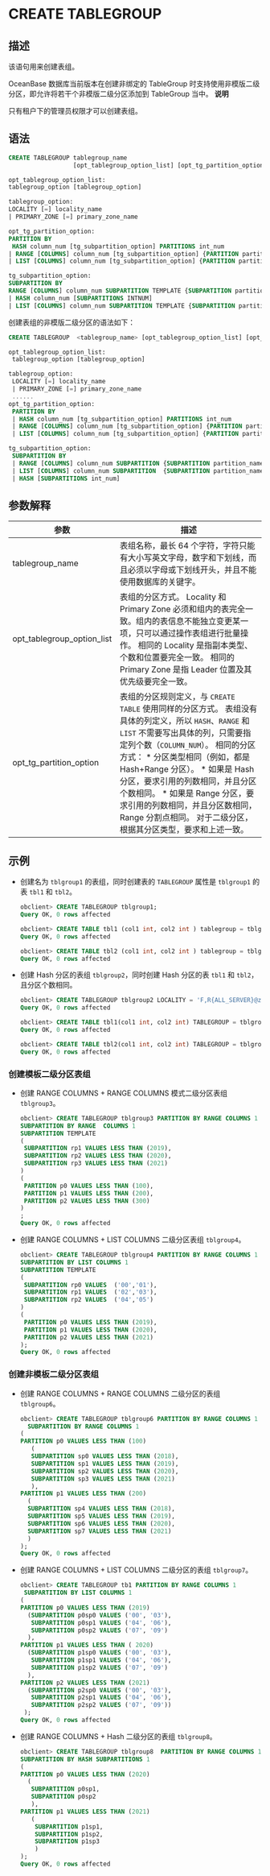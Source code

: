 CREATE TABLEGROUP 
======================================



描述 
-----------------------

该语句用来创建表组。

OceanBase 数据库当前版本在创建非绑定的 TableGroup 时支持使用非模版二级分区，即允许将若干个非模版二级分区添加到 TableGroup 当中。
**说明**



只有租户下的管理员权限才可以创建表组。

语法 
-----------------------

```sql
CREATE TABLEGROUP tablegroup_name 
                  [opt_tablegroup_option_list] [opt_tg_partition_option]

opt_tablegroup_option_list:
tablegroup_option [tablegroup_option]

tablegroup_option:
LOCALITY [=] locality_name
| PRIMARY_ZONE [=] primary_zone_name

opt_tg_partition_option:
PARTITION BY 
 HASH column_num [tg_subpartition_option] PARTITIONS int_num
| RANGE [COLUMNS] column_num [tg_subpartition_option] {PARTITION partition_name VALUES LESS THAN range_partition_expr, ...}
| LIST [COLUMNS] column_num [tg_subpartition_option] {PARTITION partition_name VALUES  list_partition_expr, ...}

tg_subpartition_option:
SUBPARTITION BY 
RANGE [COLUMNS] column_num SUBPARTITION TEMPLATE {SUBPARTITION partition_name VALUES LESS THAN range_partition_expr, ...}
| HASH column_num [SUBPARTITIONS INTNUM]
| LIST [COLUMNS] column_num SUBPARTITION TEMPLATE {SUBPARTITION partition_name VALUES  list_partition_expr, ...}
```



创建表组的非模版二级分区的语法如下：

```sql
CREATE TABLEGROUP  <tablegroup_name> [opt_tablegroup_option_list] [opt_tg_partition_option] 

opt_tablegroup_option_list:
 tablegroup_option [tablegroup_option]

tablegroup_option:
 LOCALITY [=] locality_name
 | PRIMARY_ZONE [=] primary_zone_name
 ......
opt_tg_partition_option:
 PARTITION BY 
 | HASH column_num [tg_subpartition_option] PARTITIONS int_num
 | RANGE [COLUMNS] column_num [tg_subpartition_option] {PARTITION partition_name VALUES LESS THAN range_partition_expr, ...}
 | LIST [COLUMNS] column_num [tg_subpartition_option] {PARTITION partition_name VALUES list_partition_expr, ...}

tg_subpartition_option:
 SUBPARTITION BY 
 | RANGE [COLUMNS] column_num SUBPARTITION {SUBPARTITION partition_name VALUES LESS THAN range_partition_expr, ...}
 | LIST [COLUMNS] column_num SUBPARTITION  {SUBPARTITION partition_name VALUES  list_partition_expr, ...}
 | HASH [SUBPARTITIONS int_num]
```



参数解释 
-------------------------



|             参数             |                                                                                                                                                                                                                   描述                                                                                                                                                                                                                    |
|----------------------------|-----------------------------------------------------------------------------------------------------------------------------------------------------------------------------------------------------------------------------------------------------------------------------------------------------------------------------------------------------------------------------------------------------------------------------------------|
| tablegroup_name            | 表组名称，最长 64 个字符，字符只能有大小写英文字母，数字和下划线，而且必须以字母或下划线开头，并且不能使用数据库的关键字。                                                                                                                                                                                                                                                                                                                                                                         |
| opt_tablegroup_option_list | 表组的分区方式。 Locality 和 Primary Zone 必须和组内的表完全一致。组内的表信息不能独立变更某一项，只可以通过操作表组进行批量操作。 相同的 Locality 是指副本类型、个数和位置要完全一致。 相同的 Primary Zone 是指 Leader 位置及其优先级要完全一致。                                                                                                                                                                                                                                  |
| opt_tg_partition_option    | 表组的分区规则定义，与 `CREATE TABLE` 使用同样的分区方式。 表组没有具体的列定义，所以 `HASH`、`RANGE` 和`LIST` 不需要写出具体的列，只需要指定列个数（`COLUMN_NUM`）。 相同的分区方式： * 分区类型相同（例如，都是 Hash+Range 分区）。   * 如果是 Hash 分区，要求引用的列数相同，并且分区个数相同。   * 如果是 Range 分区，要求引用的列数相同，并且分区数相同，Range 分割点相同。    对于二级分区，根据其分区类型，要求和上述一致。 |



示例 
-----------------------

* 创建名为 `tblgroup1` 的表组，同时创建表的 `TABLEGROUP` 属性是 `tblgroup1` 的表 `tbl1` 和 `tbl2`。

  ```sql
  obclient> CREATE TABLEGROUP tblgroup1;
  Query OK, 0 rows affected
  
  obclient> CREATE TABLE tbl1 (col1 int, col2 int ) tablegroup = tblgroup1;
  Query OK, 0 rows affected
  
  obclient> CREATE TABLE tbl2 (col1 int, col2 int ) tablegroup = tblgroup1;
  Query OK, 0 rows affected
  ```

  

* 创建 Hash 分区的表组 `tblgroup2`，同时创建 Hash 分区的表 `tbl1` 和 `tbl2`，且分区个数相同。

  ```sql
  obclient> CREATE TABLEGROUP tblgroup2 LOCALITY = 'F,R{ALL_SERVER}@zone1' partition by hash partitions 10;
  Query OK, 0 rows affected
  
  obclient> CREATE TABLE tbl1(col1 int, col2 int) TABLEGROUP = tblgroup2 LOCALITY = 'F,R{ALL_SERVER}@zone1' partition by hash(col1) partitions 10;
  Query OK, 0 rows affected
  
  obclient> CREATE TABLE tbl2(col1 int, col2 int) TABLEGROUP = tblgroup2 LOCALITY = 'F,R{ALL_SERVER}@zone1' partition by hash(col2) partitions 10;
  Query OK, 0 rows affected
  ```

  




### 创建模板二级分区表组 

* 创建 RANGE COLUMNS + RANGE COLUMNS 模式二级分区表组 `tblgroup3`。

  ```sql
  obclient> CREATE TABLEGROUP tblgroup3 PARTITION BY RANGE COLUMNS 1
  SUBPARTITION BY RANGE  COLUMNS 1
  SUBPARTITION TEMPLATE
  (
   SUBPARTITION rp1 VALUES LESS THAN (2019),
   SUBPARTITION rp2 VALUES LESS THAN (2020),
   SUBPARTITION rp3 VALUES LESS THAN (2021)
  )
  (
   PARTITION p0 VALUES LESS THAN (100),
   PARTITION p1 VALUES LESS THAN (200),
   PARTITION p2 VALUES LESS THAN (300)
  )
  ;
  Query OK, 0 rows affected
  ```

  

* 创建 RANGE COLUMNS + LIST COLUMNS 二级分区表组 `tblgroup4`。

  ```sql
  obclient> CREATE TABLEGROUP tblgroup4 PARTITION BY RANGE COLUMNS 1
  SUBPARTITION BY LIST COLUMNS 1
  SUBPARTITION TEMPLATE
  (
   SUBPARTITION rp0 VALUES  ('00','01'),
   SUBPARTITION rp1 VALUES  ('02','03'),
   SUBPARTITION rp2 VALUES  ('04','05')
  )
  (
   PARTITION p0 VALUES LESS THAN (2019),
   PARTITION p1 VALUES LESS THAN (2020),
   PARTITION p2 VALUES LESS THAN (2021)
  );
  Query OK, 0 rows affected
  ```

  




### 创建非模板二级分区表组 

* 创建 RANGE COLUMNS + RANGE COLUMNS 二级分区的表组 `tblgroup6`。

  ```sql
  obclient> CREATE TABLEGROUP tblgroup6 PARTITION BY RANGE COLUMNS 1
    SUBPARTITION BY RANGE COLUMNS 1
  (
  PARTITION p0 VALUES LESS THAN (100)
     (
     SUBPARTITION sp0 VALUES LESS THAN (2018), 
     SUBPARTITION sp1 VALUES LESS THAN (2019),
     SUBPARTITION sp2 VALUES LESS THAN (2020),
     SUBPARTITION sp3 VALUES LESS THAN (2021)
     ),
  PARTITION p1 VALUES LESS THAN (200)
    ( 
    SUBPARTITION sp4 VALUES LESS THAN (2018),
    SUBPARTITION sp5 VALUES LESS THAN (2019),
    SUBPARTITION sp6 VALUES LESS THAN (2020),
    SUBPARTITION sp7 VALUES LESS THAN (2021)
    )
  );
  Query OK, 0 rows affected
  ```

  

* 创建 RANGE COLUMNS + LIST COLUMNS 二级分区的表组 `tblgroup7`。

  ```sql
  obclient> CREATE TABLEGROUP tb1 PARTITION BY RANGE COLUMNS 1
   SUBPARTITION BY LIST COLUMNS 1
  (
  PARTITION p0 VALUES LESS THAN (2019)
    (SUBPARTITION p0sp0 VALUES ('00', '03'),
     SUBPARTITION p0sp1 VALUES ('04', '06'),
     SUBPARTITION p0sp2 VALUES ('07', '09')
    ),
  PARTITION p1 VALUES LESS THAN ( 2020)
    (SUBPARTITION p1sp0 VALUES ('00', '03'),
     SUBPARTITION p1sp1 VALUES ('04', '06'),
     SUBPARTITION p1sp2 VALUES ('07', '09')
    ),
  PARTITION p2 VALUES LESS THAN (2021)
    (SUBPARTITION p2sp0 VALUES ('00', '03'),
     SUBPARTITION p2sp1 VALUES ('04', '06'),
     SUBPARTITION p2sp2 VALUES ('07', '09'))
   );
  Query OK, 0 rows affected
  ```

  

* 创建 RANGE COLUMNS + Hash 二级分区的表组 `tblgroup8`。

  ```sql
  obclient> CREATE TABLEGROUP tblgroup8  PARTITION BY RANGE COLUMNS 1
  SUBPARTITION BY HASH SUBPARTITIONS 1
  (
  PARTITION p0 VALUES LESS THAN (2020)
    (
     SUBPARTITION p0sp1, 
     SUBPARTITION p0sp2
     ),
  PARTITION p1 VALUES LESS THAN (2021) 
     (
      SUBPARTITION p1sp1, 
      SUBPARTITION p1sp2, 
      SUBPARTITION p1sp3
      )
  ); 
  Query OK, 0 rows affected
  ```

  



